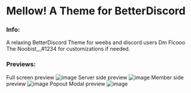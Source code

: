 # Mellow! A Theme for BetterDiscord

### Info:
A relaxing BetterDiscord Theme for weebs and discord users
Dm Flcooo The Noobist__#1234 for customizations if needed.


### Previews:
Full screen preview
![image](https://user-images.githubusercontent.com/74500652/130571394-eb3832d0-c24d-4a85-b24f-98c75ec49fac.png)
Server side preview
![image](https://user-images.githubusercontent.com/74500652/130571585-4e3c0cf8-53f1-4375-8c6b-a72944472161.png)
Member side preview
![image](https://user-images.githubusercontent.com/74500652/130571649-31f92612-a205-4139-97ba-19e181a0e74b.png)
Popout Modal preview
![image](https://user-images.githubusercontent.com/74500652/130571704-90cd838f-7659-4237-8c71-2ee5f52fcef5.png)
